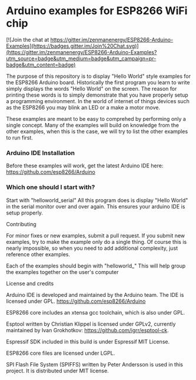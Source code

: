 Arduino examples for ESP8266 WiFi chip
===========================================

[![Join the chat at https://gitter.im/zenmanenergy/ESP8266-Arduino-Examples](https://badges.gitter.im/Join%20Chat.svg)](https://gitter.im/zenmanenergy/ESP8266-Arduino-Examples?utm_source=badge&utm_medium=badge&utm_campaign=pr-badge&utm_content=badge)

The purpose of this repository is to display "Hello World" style examples for the ESP8266 Arduino board.
Historically the first program you learn to write simply displays the words "Hello World" on the screen. The reason
for printing these words is to simply demonstrate that you have properly setup a programming environment. In the world
of internet of things devices such as the ESP8266 you may blink an LED or a make a motor move.

These examples are meant to be easy to comprehed by performing only a single concept. Many of the examples will
build on knowledge from the other examples, when this is the case, we will try to list the other examples to run
first.

### Arduino IDE Installation ###
Before these examples will work, get the latest Arduino IDE here:
https://github.com/esp8266/Arduino

### Which one should I start with? ###

Start with "helloworld_serial" All this program does is display "Hello World" in the serial monitor over and over again.
This ensures your arduino IDE is setup properly.



Contributing

For minor fixes or new examples, submit a pull request. If you submit new examples, try to make the example only 
do a single thing. Of course this is nearly impossible, so when you need to add additional complexity, just
reference other examples.

Each of the examples should begin with "helloworld_" This will
help group the examples together on the user's computer


License and credits

Arduino IDE is developed and maintained by the Arduino team. The IDE is licensed under GPL.
https://github.com/esp8266/Arduino

ESP8266 core includes an xtensa gcc toolchain, which is also under GPL.

Esptool written by Christian Klippel is licensed under GPLv2, currently maintained by Ivan Grokhotkov: https://github.com/igrr/esptool-ck.

Espressif SDK included in this build is under Espressif MIT License.

ESP8266 core files are licensed under LGPL.

SPI Flash File System (SPIFFS) written by Peter Andersson is used in this project. It is distributed under MIT license.
